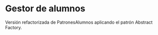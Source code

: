 # Gestor de alumnos

Versión refactorizada de PatronesAlumnos aplicando el patrón Abstract Factory.

